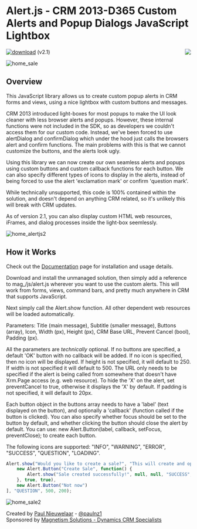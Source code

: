 # Alert.js - CRM 2013-D365 Custom Alerts and Popup Dialogs JavaScript Lightbox
[![download](https://user-images.githubusercontent.com/14048382/27844360-c7ea9670-6174-11e7-8658-80d356c1ba8f.png)](https://github.com/PaulNieuwelaar/alertjs/releases/download/v2.1/AlertJS_2_1_0_0.zip) (v2.1) [<img align="right" src="https://user-images.githubusercontent.com/14048382/29433676-4eb13ea6-83f4-11e7-8c07-eca514b1b197.png"/>](https://github.com/PaulNieuwelaar/alertjs/wiki/Documentation)

![home_sale](https://user-images.githubusercontent.com/14048382/27886544-a4e8af74-6230-11e7-85e5-e8ad3a08cbb4.PNG)

## Overview

This JavaScript library allows us to create custom popup alerts in CRM forms and views, using a nice lightbox with custom buttons and messages.

CRM 2013 introduced light-boxes for most popups to make the UI look cleaner with less browser alerts and popups. However, these internal functions were not included in the SDK, so as developers we couldn't access them for our custom code. Instead, we've been forced to use alertDialog and confirmDialog which under the hood just calls the browsers alert and confirm functions. The main problems with this is that we cannot customize the buttons, and the alerts look ugly.

Using this library we can now create our own seamless alerts and popups using custom buttons and custom callback functions for each button. We can also specify different types of icons to display in the alerts, instead of being forced to use the alert 'exclamation mark' or confirm 'question mark'.

While technically unsupported, this code is 100% contained within the solution, and doesn't depend on anything CRM related, so it's unlikely this will break with CRM updates.

As of version 2.1, you can also display custom HTML web resources, iFrames, and dialog processes inside the light-box seemlessly.

![home_alertjs2](https://user-images.githubusercontent.com/14048382/27886545-a50497a2-6230-11e7-9d08-6b4d5c9ce764.PNG)

## How it Works

Check out the [Documentation](https://github.com/PaulNieuwelaar/alertjs/wiki/Documentation) page for installation and usage details.

Download and install the unmanaged solution, then simply add a reference to mag_/js/alert.js wherever you want to use the custom alerts. This will work from forms, views, command bars, and pretty much anywhere in CRM that supports JavaScript.

Next simply call the Alert.show function. All other dependent web resources will be loaded automatically.

Parameters: Title (main message), Subtitle (smaller message), Buttons (array), Icon, Width (px), Height (px), CRM Base URL, Prevent Cancel (bool), Padding (px).

All the parameters are _technically_ optional. If no buttons are specified, a default 'OK' button with no callback will be added. If no icon is specified, then no icon will be displayed. If height is not specified, it will default to 250. If width is not specified it will default to 500. The URL only needs to be specified if the alert is being called from somewhere that doesn't have Xrm.Page access (e.g. web resource). To hide the 'X' on the alert, set preventCancel to true, otherwise it displays the 'X' by default. If padding is not specified, it will default to 20px.

Each button object in the buttons array needs to have a 'label' (text displayed on the button), and optionally a 'callback' (function called if the button is clicked). You can also specify whether focus should be set to the button by default, and whether clicking the button should close the alert by default. You can use: new Alert.Button(label, callback, setFocus, preventClose); to create each button. 

The following icons are supported: "INFO", "WARNING", "ERROR", "SUCCESS", "QUESTION", "LOADING".

```javascript
Alert.show("Would you like to create a sale?", "This will create and open the new sale record.", [
    new Alert.Button("Create Sale", function() {
        Alert.show("Sale created successfully!", null, null, "SUCCESS", 500, 200);
    }, true, true),
    new Alert.Button("Not now")
], "QUESTION", 500, 200);
```

![home_sale2](https://user-images.githubusercontent.com/14048382/27886546-a507bcde-6230-11e7-8981-fd58adb715d0.PNG)

Created by [Paul Nieuwelaar](http://paulnieuwelaar.wordpress.com) - [@paulnz1](https://twitter.com/paulnz1)  
Sponsored by [Magnetism Solutions - Dynamics CRM Specialists](http://www.magnetismsolutions.com)
